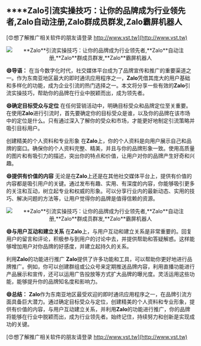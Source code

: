 ## ****Zalo**引流实操技巧：让你的品牌成为行业领先者,**Zalo**自动注册,**Zalo**群成员群发,**Zalo**霸屏机器人**

[😍想了解推广相关软件的朋友请登录 http://www.vst.tw](http://www.vst.tw)

 <center><img src="https://vst.tw/MP4/tuiguang/png/4.png" alt="**Zalo**引流实操技巧：让你的品牌成为行业领先者,**Zalo**自动注册,**Zalo**群成员群发,**Zalo**霸屏机器人"></center>

**😄导语：**
在当今数字化时代，社交媒体平台成为了品牌宣传和推广的重要渠道之一。作为东南亚地区最大的即时通讯应用程序之一，**Zalo**凭借其庞大的用户基础和多样化的功能，成为企业引流的热门选择之一。本文将分享一些有效的**Zalo**引流实操技巧，帮助你的品牌在行业中脱颖而出，成为领先者。

**😄确定目标受众与定位**
在任何营销活动中，明确目标受众和品牌定位至关重要。在使用**Zalo**进行引流时，首先要确定你的目标受众是谁，以及你的品牌在该市场中的定位是什么。只有通过深入了解你的受众和市场，才能更好地制定引流策略并吸引目标用户。

创建精美的个人资料和专业形象
在**Zalo**上，你的个人资料是向用户展示自己和品牌的窗口。确保你的个人资料完整、精美，并且与你的品牌形象一致。使用高质量的图片和有吸引力的描述，突出你的特点和价值，让用户对你的品牌产生好奇和兴趣。

**😄提供有价值的内容**
无论是在**Zalo**上还是在其他社交媒体平台上，提供有价值的内容都是吸引用户的关键。通过发布有趣、实用、有深度的内容，你能够吸引更多的关注和互动，树立起专业和权威的形象。可以分享行业内的最新动态、实用的技巧、解决问题的方法等，让用户觉得你的品牌是值得信赖的资源。

 <center><img src="https://vst.tw/MP4/tuiguang/png/1.png" alt="**Zalo**引流实操技巧：让你的品牌成为行业领先者,**Zalo**自动注册,**Zalo**群成员群发,**Zalo**霸屏机器人"></center>

**😄与用户互动和建立关系**
在**Zalo**上，与用户互动和建立关系是非常重要的。回复用户的留言和评论，积极参与到用户的讨论中去，并提供帮助和答疑解惑。这样能够增加用户对你品牌的好感度，并建立起持久的关系。

利用**Zalo**的功能进行推广
**Zalo**提供了许多功能和工具，可以帮助你更好地进行品牌推广。例如，你可以创建群组或公众号来定期推送品牌内容，利用直播功能进行产品展示和宣传，还可以运用广告投放等方式扩大品牌的曝光度。灵活运用这些功能，能够提升你的品牌知名度和影响力。

**😄总结：**
**Zalo**作为东南亚地区最受欢迎的即时通讯应用程序之一，在品牌引流方面具备巨大潜力。通过确定目标受众与定位，创建精美的个人资料和专业形象，提供有价值的内容，与用户互动建立关系，并利用**Zalo**的功能进行推广，你的品牌将能够在行业中脱颖而出，成为行业领先者。始终记住，持续努力和创新是实现成功的关键。

[😍想了解推广相关软件的朋友请登录 http://www.vst.tw](http://www.vst.tw)



